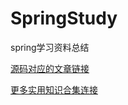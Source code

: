 # SpringStudy
spring学习资料总结

[源码对应的文章链接](https://www.gameboys.cn/article/171)



[更多实用知识合集连接](https://www.gameboys.cn)

